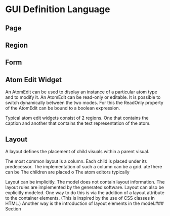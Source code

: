 # GUI Definition Language

## Page
## Region
## Form
## Atom Edit Widget
An AtomEdit can be used to display an instance of a particular atom type and to modify it. An AtomEdit can be read-only or editable. It is possible to switch dynamically between the two modes. For this the ReadOnly property of the  AtomEdit can be bound to a boolean expression.

Typical atom edit widgets consist of 2 regions. One that contains the caption and another that contains the text representation of the atom. 

## Layout
A layout defines the placement of child visuals within a parent visual.

The most common layout is a column. Each child is placed under its predecessor. The implementation of such a column can be a grid.  ateThere can be The children are placed o
The atom editors typically

Layout can be implicitly. The model does not contain layout information. The layout rules are implemented by the generated software.
Layout can also be explicitly modeled. One way to do this is via the addition of a layout attribute to the container elements. (This is inspired by the use of CSS classes in HTML.) Another way is the introduction of layout elements in the model.### Section